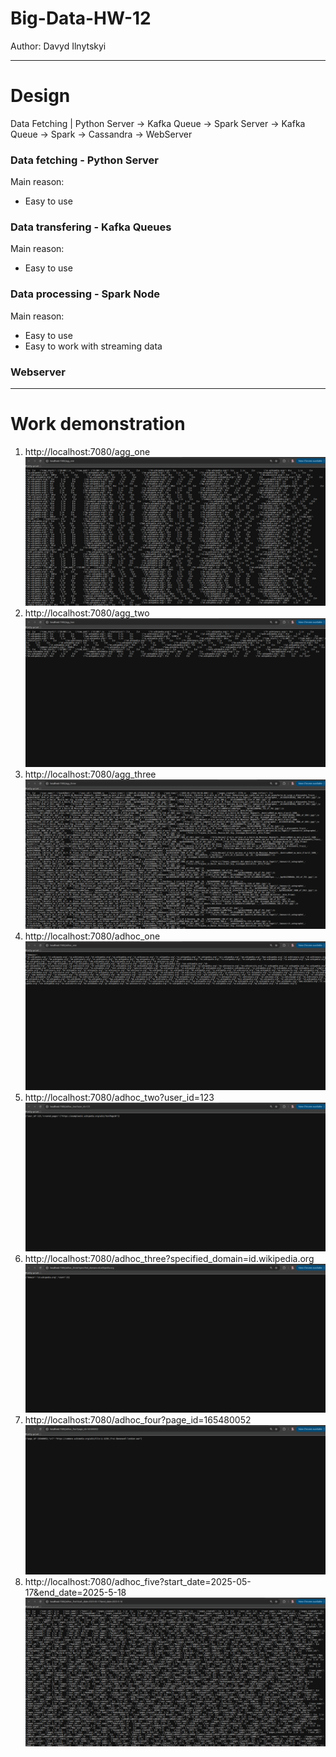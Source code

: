 # Big-Data-HW-12

Author: Davyd Ilnytskyi

---

# Design

Data Fetching | Python Server -> Kafka Queue -> Spark Server -> Kafka Queue -> Spark -> Cassandra -> WebServer

### Data fetching - Python Server

Main reason:
- Easy to use

### Data transfering - Kafka Queues

Main reason:
- Easy to use

### Data processing - Spark Node
Main reason:
- Easy to use
- Easy to work with streaming data

### Webserver



----
# Work demonstration

1. http://localhost:7080/agg_one
![alt text](./images/agg-one.png)
2. http://localhost:7080/agg_two
![alt text](./images/agg-two.png)
3. http://localhost:7080/agg_three
![alt text](./images/agg-three.png)
4. http://localhost:7080/adhoc_one
![alt text](./images/adhoc-one.png)
5. http://localhost:7080/adhoc_two?user_id=123
![alt text](./images/adhoc-two.png)
6. http://localhost:7080/adhoc_three?specified_domain=id.wikipedia.org
![alt text](./images/adhoc-three.png)
7. http://localhost:7080/adhoc_four?page_id=165480052
![alt text](./images/adhoc-four.png)
8. http://localhost:7080/adhoc_five?start_date=2025-05-17&end_date=2025-5-18
![alt text](./images/adhoc-five.png)
